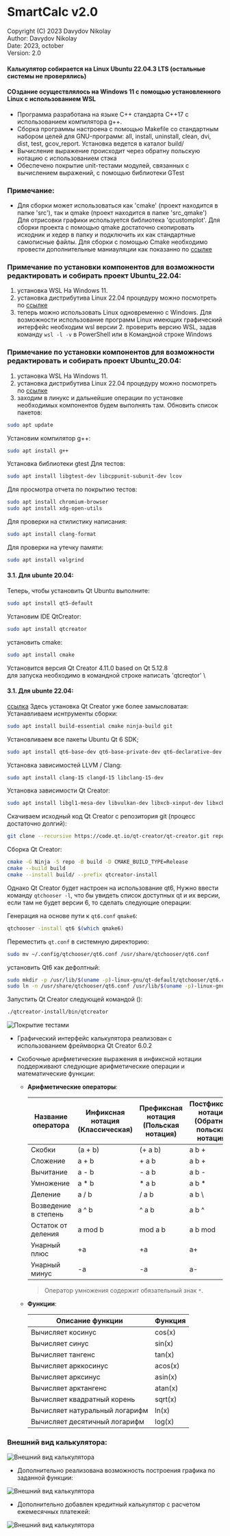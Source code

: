 # SmartCalc v2.0
  Copyright (C) 2023 Davydov Nikolay \
    Author:     Davydov Nikolay \
     Date:      2023, october \
     Version:   2.0 

#### Калькулятор собирается на Linux Ubuntu 22.04.3 LTS (остальные системы не проверялись)
#### СОздание осуществлялось на Windows 11 с помощью установленного Linux с использованием WSL

-  Программа разработана на языке С++ стандарта C++17 с использованием компилятора g++. 
- Сборка программы настроена с помощью Makefile со стандартным набором целей для GNU-программ: all, install, uninstall, clean, dvi, dist, test, gcov_report. Установка ведется в каталог build/
- Вычисление выражение происходит через обратну польскую нотацию с использованием стэка
- Обеспечено покрытие unit-тестами модулей, связанных с вычислением выражений, с помощью библиотеки GTest

### Примечание:
- Для сборки может использоваться как 'cmake' (проект находится в папке 'src'), так и qmake (проект находится в папке 'src_qmake') \
Для отрисовки графики используется библиотека 'qcustomplot'. Для сборки проекта с помощью qmake достаточно скопировать исходник и хедер в папку и подключить их как стандартные самописные файлы. Для сборки с помощью Cmake необходимо провести дополнительные маниауляции как показанно по [ссылке](https://github.com/legerch/QCustomPlot-library)

### Примечание по установки компонентов для возможности редактировать и собирать проект Ubuntu_22.04:
1) установка WSL На Windows 11.
2) установка дистрибутива Linux 22.04 процедуру можно посмотреть по [ссылке](https://learn.microsoft.com/ru-ru/windows/wsl/install)
3) теперь можно использовать Linux одновременно с Windows. Для возможности использование программ Linux имеющих графический интерфейс необходим wsl версии 2.
проверить версию WSL, задав команду `wsl -l -v` в PowerShell или в Командной строке Windows

### Примечание по установки компонентов для возможности редактировать и собирать проект Ubuntu_20.04:
1) установка WSL На Windows 11.
2) установка дистрибутива Linux 22.04 процедуру можно посмотреть по [ссылке](https://learn.microsoft.com/ru-ru/windows/wsl/install)
3) заходим в линукс и дальнейшие операции по установке необходимых компонентов будем выполнять там.
Обновить список пакетов:
```bash
sudo apt update
```
Установим компилятор g++:
```bash
sudo apt install g++
```
Установка библиотеки gtest Для тестов:
```bash
sudo apt install libgtest-dev libcppunit-subunit-dev lcov
```
Для просмотра отчета по покрытию тестов:
```bash
sudo apt install chromium-browser
sudo apt install xdg-open-utils
```
Для проверки на стилистику написания:
```bash
sudo apt install clang-format
```
Для проверки на утечку памяти:
```bash
sudo apt install valgrind
```

#### 3.1. Для ubunte 20.04:

Теперь, чтобы установить Qt Ubuntu выполните:
```bash
sudo apt install qt5-default
```
Установим IDE QtCreator:
```bash
sudo apt install qtcreator
```
установить cmake:
```bash
sudo apt install cmake
```
Установится версия Qt Creator 4.11.0 based on Qt 5.12.8 \
для запуска необходимо в командной строке написать 'qtcreqtor' \

#### 3.1. Для ubunte 22.04: 
[ссылка](https://wiki.qt.io/Building_Qt_Creator_from_Git_on_Ubuntu_22.04)
Здесь установка Qt Creator уже более замысловатая:
Устанавливаем иснтрументы сборки:
```bash
sudo apt install build-essential cmake ninja-build git
```
Установливаем все пакеты Ubuntu Qt 6 SDK;
```bash
sudo apt install qt6-base-dev qt6-base-private-dev qt6-declarative-dev qt6-declarative-private-dev qt6-tools-dev qt6-tools-private-dev qt6-scxml-dev qt6-documentation-tools libqt6core5compat6-dev qt6-tools-dev-tools qt6-l10n-tools qt6-shader-baker libqt6shadertools6-dev qt6-quick3d-dev qt6-quick3d-dev-tools libqt6svg6-dev libqt6quicktimeline6-dev libqt6serialport6-dev
```
Установка зависимостей LLVM / Clang:
```bash
sudo apt install clang-15 clangd-15 libclang-15-dev
```
Установка зависимости Qt Creator:
```bash
sudo apt install libgl1-mesa-dev libvulkan-dev libxcb-xinput-dev libxcb-xinerama0-dev libxkbcommon-dev libxkbcommon-x11-dev libxcb-image0 libxcb-keysyms1 libxcb-render-util0 libxcb-xkb1 libxcb-randr0 libxcb-icccm4
```
Скачиваем исходный код Qt Creator с репозитория git (процесс достаточно долгий):
```bash
git clone --recursive https://code.qt.io/qt-creator/qt-creator.git repo
```
Сборка Qt Creator:
```bash
cmake -G Ninja -S repo -B build -D CMAKE_BUILD_TYPE=Release
cmake --build build
cmake --install build/ --prefix qtcreator-install
```

Однако Qt Creator будет настроен на использование qt6,
Нужно ввести команду `qtchooser -l`, что бы увидеть список доступных qt и их версии, если там не будет версии 6, то сделать следующие операции:

Генерация на основе пути к `qt6.conf` `qmake6`:
```bash
qtchooser -install qt6 $(which qmake6)
```
Переместить `qt.conf` в системную директорию:
```bash
sudo mv ~/.config/qtchooser/qt6.conf /usr/share/qtchooser/qt6.conf
```
установить Qt6 как дефолтный:
```bash
sudo mkdir -p /usr/lib/$(uname -p)-linux-gnu/qt-default/qtchooser/qt6.conf
sudo ln -n /usr/share/qtchooser/qt6.conf /usr/lib/$(uname -p)-linux-gnu/qt-default/qtchooser/default.conf
```
Запустить Qt Creator следующей командой ():
```bash
./qtcreator-install/bin/qtcreator
```


<image src="img/report_lcov.png" alt="Покрытие тестами">

- Графический интерфейс калькулятора реализован с использованием фреймворка Qt Creator 6.0.2

- Скобочные арифметические выражения в инфиксной нотации поддерживают следующие арифметические операции и математические функции:
    - **Арифметические операторы**:

        | Название оператора | Инфиксная нотация <br /> (Классическая) | Префиксная нотация <br /> (Польская нотация) |  Постфиксная нотация <br /> (Обратная польская нотация) |
        | ------ | ------ | ------ | ------ |
        | Скобки | (a + b) | (+ a b) | a b + |
        | Сложение | a + b | + a b | a b + |
        | Вычитание | a - b | - a b | a b - |
        | Умножение | a * b | * a b | a b * |
        | Деление | a / b | / a b | a b \ |
        | Возведение в степень | a ^ b | ^ a b | a b ^ |
        | Остаток от деления | a mod b | mod a b | a b mod |
        | Унарный плюс | +a | +a | a+ |
        | Унарный минус | -a | -a | a- |

        >Оператор умножения содержит обязательный знак `*`.

    - **Функции**:
  
        | Описание функции | Функция |   
        | ---------------- | ------- |  
        | Вычисляет косинус | cos(x) |   
        | Вычисляет синус | sin(x) |  
        | Вычисляет тангенс | tan(x) |  
        | Вычисляет арккосинус | acos(x) | 
        | Вычисляет арксинус | asin(x) | 
        | Вычисляет арктангенс | atan(x) |
        | Вычисляет квадратный корень | sqrt(x) |
        | Вычисляет натуральный логарифм | ln(x) | 
        | Вычисляет десятичный логарифм | log(x) |


### Внешний вид калькулятора:
<image src="img/calc.png" alt="Внешний вид калькулятора">

 - Дополнительно реализована возможность построения графика по заданной функции:

<image src="img/graph.png" alt="Внешний вид калькулятора">

 - Дополнительно добавлен кредитный калькулятор с расчетом ежемесячных платежей:
  
<image src="img/credit.png" alt="Внешний вид калькулятора">